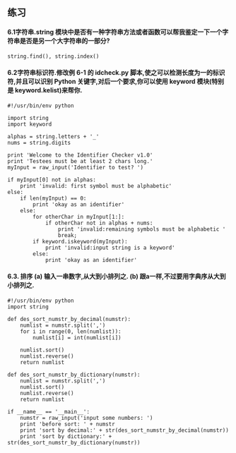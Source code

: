 ## 练习
#### 6.1字符串.string 模块中是否有一种字符串方法或者函数可以帮我鉴定一下一个字符串是否是另一个大字符串的一部分?

```
string.find(), string.index()
```

#### 6.2字符串标识符.修改例 6-1 的 idcheck.py 脚本,使之可以检测长度为一的标识符,并且可以识别 Python 关键字,对后一个要求,你可以使用 keyword 模块(特别是 keyword.kelist)来帮你.

```
#!/usr/bin/env python

import string
import keyword

alphas = string.letters + '_'
nums = string.digits

print 'Welcome to the Identifier Checker v1.0'
print 'Testees must be at least 2 chars long.'
myInput = raw_input('Identifier to test? ')

if myInput[0] not in alphas:
    print 'invalid: first symbol must be alphabetic'
else:
    if len(myInput) == 0:
        print 'okay as an identifier'
    else:
        for otherChar in myInput[1:]:
            if otherChar not in alphas + nums:
                print 'invalid:remaining symbols must be alphabetic '
                break;
        if keyword.iskeyword(myInput):
            print 'invalid:input string is a keyword'
        else:
            print 'okay as an identifier'
```

#### 6.3. 排序 (a) 输入一串数字,从大到小排列之. (b) 跟a一样,不过要用字典序从大到小排列之.

```
#!/usr/bin/env python
import string

def des_sort_numstr_by_decimal(numstr):
    numlist = numstr.split(',')
    for i in range(0, len(numlist)):
        numlist[i] = int(numlist[i])

    numlist.sort()
    numlist.reverse()
    return numlist

def des_sort_numstr_by_dictionary(numstr):
    numlist = numstr.split(',')
    numlist.sort()
    numlist.reverse()
    return numlist

if __name__ == '__main__':
    numstr = raw_input('input some numbers: ')
    print 'before sort: ' + numstr
    print 'sort by decimal:' + str(des_sort_numstr_by_decimal(numstr))
    print 'sort by dictionary:' + str(des_sort_numstr_by_dictionary(numstr))
```


